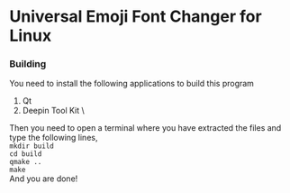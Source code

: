 # Universal Emoji Font Changer for Linux
### Building
You need to install the following applications to build this program
  1. Qt
  2. Deepin Tool Kit \

Then you need to open a terminal where you have extracted the files and type the following lines, \
`mkdir build` \
`cd build` \
`qmake ..` \
`make` \
And you are done!
